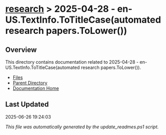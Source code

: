 # [research](../) > 2025-04-28 - en-US.TextInfo.ToTitleCase(automated research papers.ToLower())

## Overview
This directory contains documentation related to 2025-04-28 - en-US.TextInfo.ToTitleCase(automated research papers.ToLower()).

- [Files](#files)
- [Parent Directory](../)
- [Documentation Home](../../)

## Last Updated

2025-06-26 19:24:03

*This file was automatically generated by the update_readmes.ps1 script.*



